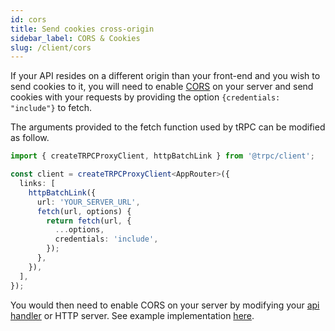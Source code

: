 ```yaml
---
id: cors
title: Send cookies cross-origin
sidebar_label: CORS & Cookies
slug: /client/cors
---
```


If your API resides on a different origin than your front-end and you wish to send cookies to it, you will need to enable [CORS](https://developer.mozilla.org/en-US/docs/Web/HTTP/CORS) on your server and send cookies with your requests by providing the option `{credentials: "include"}` to fetch.

The arguments provided to the fetch function used by tRPC can be modified as follow.

```ts title='app.ts'
import { createTRPCProxyClient, httpBatchLink } from '@trpc/client';

const client = createTRPCProxyClient<AppRouter>({
  links: [
    httpBatchLink({
      url: 'YOUR_SERVER_URL',
      fetch(url, options) {
        return fetch(url, {
          ...options,
          credentials: 'include',
        });
      },
    }),
  ],
});
```

You would then need to enable CORS on your server by modifying your [api handler](/docs/api-handler) or HTTP server. See example implementation [here](/docs/api-handler#advanced-usage).
